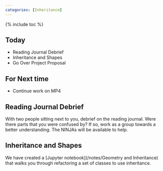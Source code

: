 ```yaml
---
categories: [Inheritance]
---
```


{% include toc %}

## Today

* Reading Journal Debrief
* Inheritance and Shapes
* Go Over Project Proposal

## For Next time
* Continue work on MP4

## Reading Journal Debrief
With two people sitting next to you, debrief on the reading journal.  Were there parts that you were confused by?  If so, work as a group towards a better understanding.  The NINJAs will be available to help.

## Inheritance and Shapes
We have created a [Jupyter notebook](/notes/Geometry and Inheritance) that walks you through refactoring a set of classes to use inheritance.
